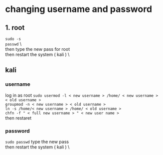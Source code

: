 # changing username and password


## 1. root 
`sudo -s` \
`passwd` \	 
then type the new pass for root \
 then restart the system ( kali ) \



## kali

### username 
log in as root 
`sudo usermod -l < new username > /home/ < new username > < old username >` \
`groupmod -n < new username > < old username >` \
`ln -s /home/< new username > /home/ < old username >` \
`chfn -f " < full new username > " < new user name >` \
then restaret 

### password 
`sudo passwd`
type the new pass \
then restart the system ( kali ) \
